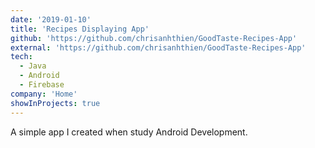 ```yaml
---
date: '2019-01-10'
title: 'Recipes Displaying App'
github: 'https://github.com/chrisanhthien/GoodTaste-Recipes-App'
external: 'https://github.com/chrisanhthien/GoodTaste-Recipes-App'
tech:
  - Java
  - Android
  - Firebase
company: 'Home'
showInProjects: true
---
```


A simple app I created when study Android Development.
